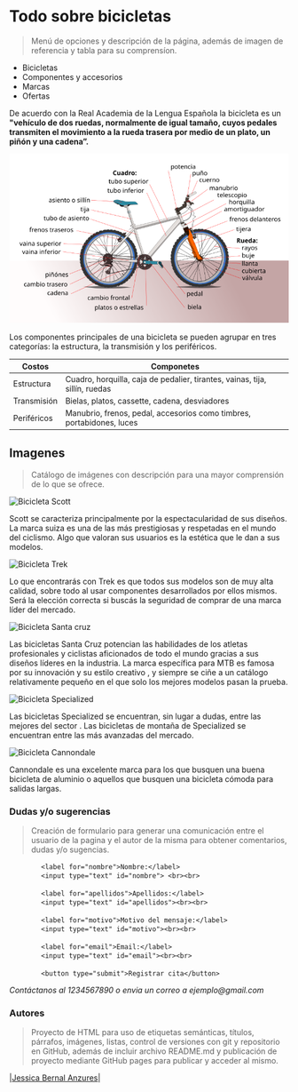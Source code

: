 # Todo sobre bicicletas
> Menú de opciones y descripción de la página, además de imagen de referencia y tabla para su comprensíon.

- Bicicletas
- Componentes y accesorios
- Marcas
- Ofertas

De acuerdo con la Real Academia de la Lengua Española la bicicleta es un **"vehículo de dos ruedas, normalmente de igual tamaño, cuyos
pedales transmiten el movimiento a la rueda trasera por medio de un plato, un piñón y una cadena”.**

![estructura](bici.png)

Los componentes principales de una bicicleta se pueden agrupar en tres categorías: la estructura, la transmisión y los periféricos.

| Costos	       | Componetes                                                                    |
| ----------     | --------------------------------------------------------------------------    |
| Estructura	   | Cuadro, horquilla, caja de pedalier, tirantes, vainas, tija, sillín, ruedas   |
| Transmisión	   | Bielas, platos, cassette, cadena, desviadores                                 |
| Periféricos	   | Manubrio, frenos, pedal, accesorios como timbres, portabidones, luces         |


## Imagenes
>Catálogo de imágenes con descripción para una mayor comprensión de lo que se ofrece.

![Bicicleta Scott](https://habikes.com/web/image/product.template/1245/image_1024?unique=02875f0)

Scott se caracteriza principalmente por la espectacularidad de sus diseños. La marca suiza es una de las más prestigiosas y respetadas en el
mundo del ciclismo. Algo que valoran sus usuarios es la estética que le dan a sus modelos.

![Bicicleta Trek](https://http2.mlstatic.com/D_NQ_NP_643001-MLA44939558627_022021-O.webp)

Lo que encontrarás con Trek es que todos sus modelos son de muy alta calidad, sobre todo al usar componentes desarrollados por ellos mismos.
Será la elección correcta si buscás la seguridad de comprar de una marca líder del mercado.

![Bicicleta Santa cruz](https://encrypted-tbn0.gstatic.com/images?q=tbn:ANd9GcSp3xn2R-W7nv2YDmaRysy5QTU5spadf6beEQ&s)

Las bicicletas Santa Cruz potencian las habilidades de los atletas profesionales y ciclistas aficionados de todo el mundo gracias a sus
diseños líderes en la industria. La marca específica para MTB es famosa por su innovación y su estilo creativo , y siempre se ciñe a un 
catálogo relativamente pequeño en el que solo los mejores modelos pasan la prueba.

![Bicicleta Specialized](https://encrypted-tbn0.gstatic.com/images?q=tbn:ANd9GcRA9pJ0zcb9bxj0t1HjJIXxv_Cg7R6lVlmPKA&s)

Las bicicletas Specialized se encuentran, sin lugar a dudas, entre las mejores del sector . Las bicicletas de montaña de Specialized se 
encuentran entre las más avanzadas del mercado.

![Bicicleta Cannondale](https://m.media-amazon.com/images/I/71EkTT+VPTL.jpg)

Cannondale es una excelente marca para los que busquen una buena bicicleta de aluminio o aquellos que busquen una bicicleta cómoda 
para salidas largas.


### Dudas y/o sugerencias
> Creación de formulario para generar una comunicación entre el usuario de la pagina y el autor de la misma para obtener comentarios, dudas y/o sugencias.
<form>
        
            <label for="nombre">Nombre:</label>
            <input type="text" id="nombre"> <br><br>
        
            <label for="apellidos">Apellidos:</label>
            <input type="text" id="apellidos"><br><br>

            <label for="motivo">Motivo del mensaje:</label>
            <input type="text" id="motivo"><br><br>
        
            <label for="email">Email:</label>
            <input type="text" id="email"><br><br>
           
            <button type="submit">Registrar cita</button>
  </form>




_Contáctanos al 1234567890 o envia un correo a ejemplo@gmail.com_


### Autores
> Proyecto de HTML para uso de etiquetas semánticas, títulos, párrafos, imágenes, listas, control de versiones con git y repositorio en GitHub,
> además de incluir archivo README.md y publicación de proyecto mediante GitHub pages para publicar y acceder al mismo.

|[Jessica Bernal Anzures](https://github.com/Jessica-Bernal)|

